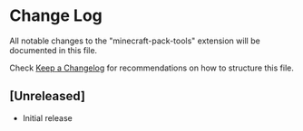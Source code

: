 # Change Log

All notable changes to the "minecraft-pack-tools" extension will be documented in this file.

Check [Keep a Changelog](http://keepachangelog.com/) for recommendations on how to structure this file.

## [Unreleased]

- Initial release